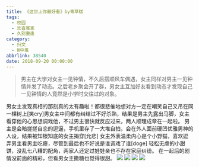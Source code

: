 ```yaml
---
title: 《这世上你最好看》by青草糕
tags:
  - 校园
  - 欢喜冤家
  - 久别重逢
category:
  - 扫文
  - Ⅲ中推
abbrlink: 38540
date: 2018-09-20 00:00:00
---
```

<meta name="referrer" content="no-referrer" />

> 男主在大学对女主一见钟情，不久后搭顺风车偶遇，女主同样对男主一见钟情并发了动态。之后老乡聚会开了群，男女主互加好友看到动态才发现自己一见钟情的人竟然是小学时交往过的对象。

<!-- more -->

男女主发现真相的那刻真的太有趣啦！都很悲催地想对方一定在嘲笑自己又吊在同一棵树上[笑cry]男女主中间都有纠结过不好杀熟，结果是男主先露出马脚，女主看穿他的心思想调戏他，不过男主很快就反应过来，两人顺理成章在一起啦。
男主是会暗搓搓自恋的逗逼，手机里存了一大堆自拍，会在外人面前硬凹优雅男神的人设，结果被知根知底的女主揭穿[允悲]
女主外表温柔内心是个小野猫，喜欢逗弄男主看男主吃瘪，尽管到最后也不好说是谁调戏了谁[doge]
轻松无虐的小甜饼，没乱七八糟的配角，两家人还定过娃娃亲也不存在家庭纠纷。
在一起后的剧情没前面的精彩，但看男女主撒糖也觉得很甜。
![](https://wx1.sinaimg.cn/mw690/0069kFhhgy1fvgdsj3yxlj30yi1pcqv5.jpg)
![](https://wx3.sinaimg.cn/mw690/0069kFhhgy1fvgdsh8e9jj30yi1pcqv5.jpg)
![](https://wx1.sinaimg.cn/mw690/0069kFhhgy1fvgdsk9nj6j30yi1pce1q.jpg)
![](https://wx4.sinaimg.cn/bmiddle/0069kFhhgy1fwkky0h9tuj30qo1bfgrh.jpg)
